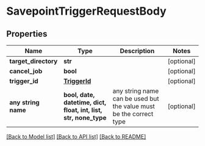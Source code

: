 # SavepointTriggerRequestBody


## Properties
Name | Type | Description | Notes
------------ | ------------- | ------------- | -------------
**target_directory** | **str** |  | [optional] 
**cancel_job** | **bool** |  | [optional] 
**trigger_id** | [**TriggerId**](TriggerId.md) |  | [optional] 
**any string name** | **bool, date, datetime, dict, float, int, list, str, none_type** | any string name can be used but the value must be the correct type | [optional]

[[Back to Model list]](../README.md#documentation-for-models) [[Back to API list]](../README.md#documentation-for-api-endpoints) [[Back to README]](../README.md)



